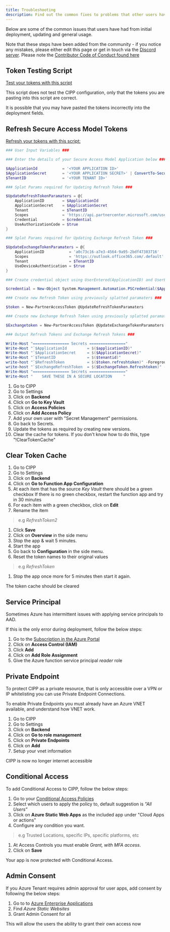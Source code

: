 ```yaml
---
title: Troubleshooting
description: Find out the common fixes to problems that other users have had before!
---
```


Below are some of the common issues that users have had from initial deployment, updating and general usage.

Note that these steps have been added from the community - if you notice any mistakes, please either edit this page or get in touch
via the [Discord server](https://discord.gg/Cyberdrain).  Please note the [Contributor Code of Conduct found here](/docs/dev/#contributor-code-of-conduct)

## Token Testing Script

[Test your tokens with this script](https://www.gavsto.com/secure-application-model-for-the-layman-and-step-by-step/)

This script does not test the CIPP configuration, only that the tokens 
you are pasting into this script are correct.  

It is possible that you may have pasted the tokens incorrectly into the 
deployment fields. 


## Refresh Secure Access Model Tokens

[Refresh your tokens with this script:](https://www.cyberdrain.com/automating-with-powershell-getting-new-secure-app-model-tokens/)

```powershell title="Update-SecureAcessModelTokens.ps1"
### User Input Variables ###

### Enter the details of your Secure Access Model Application below ###

$ApplicationId           = '<YOUR APPLICATION ID>'
$ApplicationSecret       = '<YOUR APPLICATION SECRET>' | ConvertTo-SecureString -AsPlainText -Force
$TenantID                = '<YOUR TENANT ID>'

### Splat Params required for Updating Refresh Token ###

$UpdateRefreshTokenParamaters = @{
    ApplicationID        = $ApplicationId
    ApplicationSecret    = $ApplicationSecret
    Tenant               = $TenantID
    Scopes               = 'https://api.partnercenter.microsoft.com/user_impersonation'
    Credential           = $credential
    UseAuthorizationCode = $true
}

### Splat Params required for Updating Exchange Refresh Token ###

$UpdateExchangeTokenParamaters = @{
    ApplicationID           = 'a0c73c16-a7e3-4564-9a95-2bdf47383716'
    Scopes                  = 'https://outlook.office365.com/.default'
    Tenant                  = $TenantID
    UseDeviceAuthentication = $true
}

### Create credential object using UserEntered(ApplicationID) and UserEntered(ApplicationSecret) ###

$credential = New-Object System.Management.Automation.PSCredential($ApplicationId, $ApplicationSecret)

### Create new Refresh Token using previously splatted paramaters ###

$token = New-PartnerAccessToken @UpdateRefreshTokenParamaters

### Create new Exchange Refresh Token using previously splatted paramaters ###

$Exchangetoken = New-PartnerAccessToken @UpdateExchangeTokenParamaters 

### Output Refresh Tokens and Exchange Refresh Tokens ###

Write-Host "================ Secrets ================"
Write-Host "`$ApplicationId         = $($applicationID)"
Write-Host "`$ApplicationSecret     = $($ApplicationSecret)"
Write-Host "`$TenantID              = $($tenantid)"
write-host "`$RefreshToken          = $($token.refreshtoken)" -ForegroundColor Blue
write-host "`$ExchangeRefreshToken  = $($ExchangeToken.Refreshtoken)" -ForegroundColor Green
Write-Host "================ Secrets ================"
Write-Host "    SAVE THESE IN A SECURE LOCATION     "
```

1. Go to CIPP
1. Go to Settings
1. Click on **Backend**
1. Click on **Go to Key Vault**
1. Click on **Access Policies**
1. Click on **Add Access Policy**
1. Add your own user with "Secret Management" permissions.
1. Go back to Secrets.
1. Update the tokens as required by creating new versions.
1. Clear the cache for tokens. If you don't know how to do this, type "!ClearTokenCache"

## Clear Token Cache

1. Go to CIPP
1. Go to Settings
1. Click on **Backend**
1. Click on **Go to Function App Configuration**
1. At each item that has the source *Key Vault* there should be a green checkbox
If there is no green checkbox, restart the function app and try in 30 minutes
1. For each item with a green checkbox, click on **Edit**
1. Rename the item

> e.g *RefreshToken2*

1. Click **Save**
1. Click on **Overview** in the side menu
1. Stop the app & wait 5 minutes.
1. Start the app
1. Go back to **Configuration** in the side menu.
1. Reset the token names to their original values

> e.g *RefreshToken*

1. Stop the app once more for 5 minutes then start it again. 

The token cache should be cleared

## Service Principal

Sometimes Azure has intermittent issues with applying service principals to AAD.

If this is the only error during deployment, follow the below steps:

1. Go to the [Subscription in the Azure Portal](https://portal.azure.com/#blade/Microsoft_Azure_Billing/SubscriptionsBlade)
1. Click on **Access Control (IAM)**
1. Click **Add**
1. Click on **Add Role Assignment**
1. Give the Azure function service principal *reader* role

## Private Endpoint

To protect CIPP as a private resource, that is only accessible over a VPN or IP
whitelisting you can use Private Endpoint Connections. 

To enable Private Endpoints you must already have an Azure VNET available, and understand how VNET  work. 

1. Go to CIPP
1. Go to Settings
1. Click on **Backend**
1. Click on **Go to role management**
1. Click on **Private Endpoints**
1. Click on **Add**
1. Setup your vnet information

CIPP is now no longer internet accessible

## Conditional Access

To add Conditional Access to CIPP, follow the below steps:

1. Go to your [Conditional Access Policies](https://portal.azure.com/#blade/Microsoft_AAD_IAM/ConditionalAccessBlade/Policies)
1. Select which users to apply the policy to, default suggestion is *"All Users"*
1. Click on **Azure Static Web Apps** as the included app under "Cloud Apps or actions"
1. Configure any condition you want. 

> e.g Trusted Locations, specific IPs, specific platforms, etc

1. At Access Controls you must enable *Grant, with MFA access*.
1. Click on **Save**

Your app is now protected with Conditional Access.

## Admin Consent

If you Azure Tenant requires admin approval for user apps, add consent by 
following the below steps:

1. Go to to [Azure Enterprise Applications](https://portal.azure.com/#blade/Microsoft_AAD_IAM/StartboardApplicationsMenuBlade/AllApps)
1. Find *Azure Static Websites*
1. Grant Admin Consent for all

This will allow the users the ability to grant their own access now

